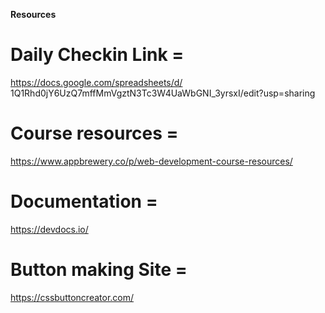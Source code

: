 **Resources**
# Daily Checkin Link = 
https://docs.google.com/spreadsheets/d/                   1Q1Rhd0jY6UzQ7mffMmVgztN3Tc3W4UaWbGNI_3yrsxI/edit?usp=sharing
# Course resources = 
https://www.appbrewery.co/p/web-development-course-resources/
# Documentation =
 https://devdocs.io/
 # Button making Site =
 https://cssbuttoncreator.com/
